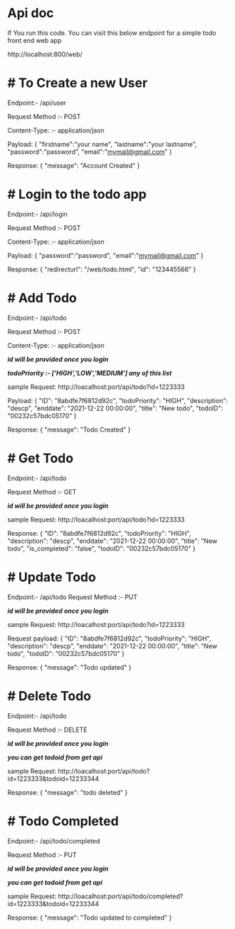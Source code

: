 # Api doc

If You run this code.
You can visit this below endpoint for a simple todo front end web app

http://localhost:800/web/

# # To Create a new User

Endpoint:- /api/user 

Request Method :- POST

Content-Type: :- application/json

Payload: 
{
  "firstname":"your name",
    "lastname":"your lastname",
    "password":"password",
    "email":"mymail@gmail.com"
}

Response:
{
		"message": "Account Created"
}
    
   
    
# # Login to the todo app

Endpoint:- /api/login 

Request Method :- POST

Content-Type: :- application/json

Payload: 
{
    "password":"password",
    "email":"mymail@gmail.com"
}

Response:
{
  "redirecturl": "/web/todo.html",
  "id": "123445566"
}




# # Add Todo 

Endpoint:- /api/todo

Request Method :- POST

Content-Type: :- application/json

***id will be provided  once you login***


***todoPriority :- ['HIGH','LOW','MEDIUM'] any of this list***

sample Request: http://loacalhost:port/api/todo?id=1223333 




Payload: 
{
"ID": "8abdfe7f6812d92c",
"todoPriority": "HIGH", 
"description": "descp",
"enddate": "2021-12-22 00:00:00",
"title": "New todo",
"todoID": "00232c57bdc05170"
}

Response:
{
 "message": "Todo Created"
}

    
# # Get Todo 


Endpoint:- /api/todo 

Request Method :- GET


***id will be provided  once you login***


sample Request: http://loacalhost:port/api/todo?id=1223333 


Response:
{
"ID": "8abdfe7f6812d92c",
"todoPriority": "HIGH",
"description": "descp",
"enddate": "2021-12-22 00:00:00",
"title": "New todo",
"is_completed": "false",
"todoID": "00232c57bdc05170"
}






    
# # Update Todo 



Endpoint:- /api/todo 
Request Method :- PUT


***id will be provided  once you login***


sample Request: http://loacalhost:port/api/todo?id=1223333 


Request payload:
{
"ID": "8abdfe7f6812d92c",
"todoPriority": "HIGH",
"description": "descp",
"enddate": "2021-12-22 00:00:00",
"title": "New todo",
"todoID": "00232c57bdc05170"
}

Response:
{
 "message": "Todo updated"
}





# # Delete Todo 



Endpoint:- /api/todo 

Request Method :- DELETE


***id will be provided  once you login***


***you can get todoid  from get api***


sample Request: http://loacalhost:port/api/todo?id=1223333&todoid=12233344  


Response:
{
		"message": "todo deleted"
}



# # Todo Completed


Endpoint:- /api/todo/completed

Request Method :- PUT

***id will be provided  once you login***


***you can get todoid  from get api***

sample Request: http://loacalhost:port/api/todo/completed?id=1223333&todoid=12233344 


Response:
{
  "message": "Todo updated to completed"
}

    
    
    
    
